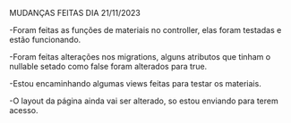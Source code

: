 MUDANÇAS FEITAS DIA 21/11/2023

-Foram feitas as funções de materiais no controller, elas foram testadas e estão funcionando.


-Foram feitas alterações nos migrations, alguns atributos que tinham o nullable setado como false foram alterados para true.


-Estou encaminhando algumas views feitas para testar os materiais.


-O layout da página ainda vai ser alterado, so estou enviando para terem acesso.

